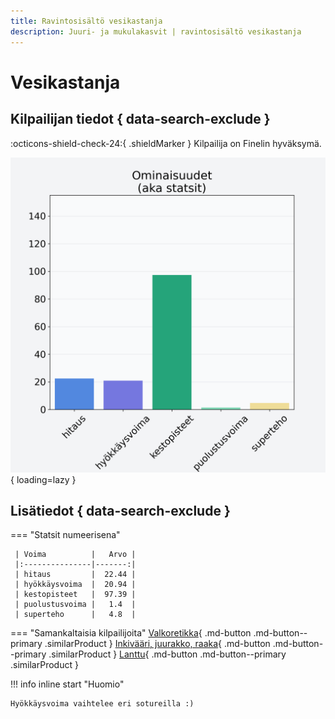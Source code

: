 ```yaml
---
title: Ravintosisältö vesikastanja
description: Juuri- ja mukulakasvit | ravintosisältö vesikastanja
---
```


# Vesikastanja


## Kilpailijan tiedot { data-search-exclude }

:octicons-shield-check-24:{ .shieldMarker } Kilpailija on Finelin hyväksymä.

![Vesikastanja](./images/vesikastanja.png){ loading=lazy }

## Lisätiedot { data-search-exclude }
=== "Statsit numeerisena"

     | Voima          |   Arvo |
     |:---------------|-------:|
     | hitaus         |  22.44 |
     | hyökkäysvoima  |  20.94 |
     | kestopisteet   |  97.39 |
     | puolustusvoima |   1.4  |
     | superteho      |   4.8  |

=== "Samankaltaisia kilpailijoita"
    [Valkoretikka](/valkoretikka){ .md-button .md-button--primary .similarProduct }
    [Inkivääri, juurakko, raaka](/inkivaari-juurakko-raaka){ .md-button .md-button--primary .similarProduct }
    [Lanttu](/lanttu){ .md-button .md-button--primary .similarProduct }

!!! info inline start "Huomio"

    Hyökkäysvoima vaihtelee eri sotureilla :)
